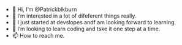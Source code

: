 - 👋 Hi, I’m @Patrickblkburn
- 👀 I’m interested in a lot of difeferent things really.
- 🌱 I just started at devslopes andf am looking forward to learning.
- 💞️ I’m looking to learn coding and tske it one step at a time.
- 📫 How to reach me.

<!---
Patrickblkburn/Patrickblkburn is a ✨ special ✨ repository because its `README.md` (this file) appears on your GitHub profile.
You can click the Preview link to take a look at your changes.
--->
